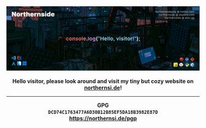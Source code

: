<img align="center" alt="thumbnail" src="https://raw.githubusercontent.com/Northernside/Northernside/main/wtfnewbannerraaa.png">
<h4 align="center">
  Hello visitor, please look around and visit my tiny but cozy website on
  <a href="https://northernsi.de">northernsi.de</a>!
  <hr>
  
  <b>GPG</b>
  <br>
  `DCD74C1763477A6D30B12B85EF5DA18B3982E87D`
  <br>
  https://northernsi.de/pgp
</h4>

